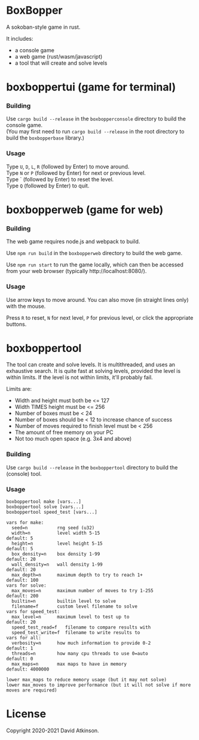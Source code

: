 # BoxBopper

A sokoban-style game in rust.

It includes:
- a console game
- a web game (rust/wasm/javascript)
- a tool that will create and solve levels 

# boxboppertui (game for terminal)

### Building

Use `cargo build --release` in the `boxbopperconsole` directory to build the console game.  
(You may first need to run `cargo build --release` in the root directory to build the `boxbopperbase` library.)

### Usage

Type `U`, `D`, `L`, `R` (followed by Enter) to move around.  
Type `N` or `P` (followed by Enter) for next or previous level.  
Type \` (followed by Enter) to reset the level.  
Type `Q` (followed by Enter) to quit.  

# boxbopperweb (game for web)

### Building
The web game requires node.js and webpack to build.

Use `npm run build` in the `boxbopperweb` directory to build the web game.  

Use `npm run start` to run the game locally, which can then be accessed from your web browser (typically http://localhost:8080/).

### Usage

Use arrow keys to move around. You can also move (in straight lines only) with the mouse.

Press `R` to reset, `N` for next level, `P` for previous level, or click the appropriate buttons.

# boxboppertool

The tool can create and solve levels. It is multithreaded, and uses an exhaustive search. It is quite fast at solving levels,
provided the level is within limits. If the level is not within limits, it'll probably fail.

Limits are:
- Width and height must both be <= 127
- Width TIMES height must be <= 256
- Number of boxes must be < 24
- Number of boxes should be < 12 to increase chance of success
- Number of moves required to finish level must be < 256
- The amount of free memory on your PC
- Not too much open space (e.g. 3x4 and above)

### Building
Use `cargo build --release` in the `boxboppertool` directory to build the (console) tool.

### Usage
```
boxboppertool make [vars...]
boxboppertool solve [vars...]
boxboppertool speed_test [vars...]

vars for make:
  seed=n           rng seed (u32)
  width=n          level width 5-15                              default: 5
  height=n         level height 5-15                             default: 5
  box_density=n    box density 1-99                              default: 20
  wall_density=n   wall density 1-99                             default: 20
  max_depth=n      maximum depth to try to reach 1+              default: 100
vars for solve:
  max_moves=n      maximum number of moves to try 1-255          default: 200
  builtin=n        builtin level to solve
  filename=f       custom level filename to solve
vars for speed_test:
  max_level=n      maximum level to test up to                   default: 20
  speed_test_read=f   filename to compare results with
  speed_test_write=f  filename to write results to
vars for all:
  verbosity=n      how much information to provide 0-2           default: 1
  threads=n        how many cpu threads to use 0=auto            default: 0
  max_maps=n       max maps to have in memory                    default: 4000000

lower max_maps to reduce memory usage (but it may not solve)
lower max_moves to improve performance (but it will not solve if more moves are required)
```

# License

Copyright 2020-2021 David Atkinson.

